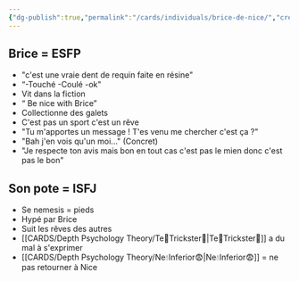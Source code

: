 ```yaml
---
{"dg-publish":true,"permalink":"/cards/individuals/brice-de-nice/","created":"2022-12-13T22:16:55.815+01:00","updated":"2023-04-21T13:49:33.286+02:00"}
---
```



## Brice = ESFP
- "c'est une vraie dent de requin faite en résine"
- “-Touché -Coulé -ok" 
- Vit dans la fiction 
- “ Be nice with Brice”
- Collectionne des galets 
- C'est pas un sport c'est un rêve 
- "Tu m'apportes un message ! T'es venu me chercher c'est ça ?"
- "Bah j'en vois qu'un moi..." (Concret)
- "Je respecte ton avis mais bon en tout cas c'est pas le mien donc c'est pas le bon" 


## Son pote = ISFJ
- Se nemesis = pieds 
- Hypé par Brice 
- Suit les rêves des autres 
- [[CARDS/Depth Psychology Theory/Te🏹Trickster🤡\|Te🏹Trickster🤡]] a du mal à s'exprimer 
- [[CARDS/Depth Psychology Theory/Ne💧Inferior😨\|Ne💧Inferior😨]] = ne pas retourner à Nice 

